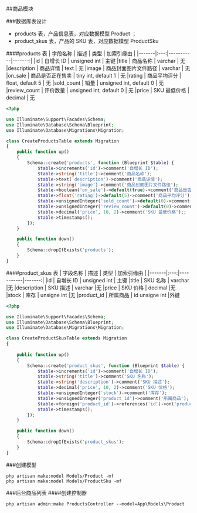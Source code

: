 ##商品模块

###数据库表设计
+ products 表，产品信息表，对应数据模型 Product ；
+ product_skus 表，产品的 SKU 表，对应数据模型 ProductSku

####products 表
| 字段名称  | 描述 | 类型    | 加索引缘由  |
|-------|:---:|-----------|-------:|
|id	            | 自增长 ID	            | unsigned int	            | 主键
|title	        | 商品名称	            | varchar	                | 无
|description	| 商品详情	            | text	                    | 无
|image	        | 商品封面图片文件路径	| varchar	                | 无
|on_sale	    | 商品是否正在售卖	    | tiny int, default 1	    | 无
|rating	        | 商品平均评分	        | float, default 5	        | 无
|sold_count	    | 销量	                | unsigned int, default 0	| 无
|review_count	| 评价数量	            | unsigned int, default 0	| 无
|price	        | SKU 最低价格	        | decimal	                | 无

~~~php
<?php

use Illuminate\Support\Facades\Schema;
use Illuminate\Database\Schema\Blueprint;
use Illuminate\Database\Migrations\Migration;

class CreateProductsTable extends Migration
{
    public function up()
    {
        Schema::create('products', function (Blueprint $table) {
            $table->increments('id')->comment('自增长 ID');
            $table->string('title')->comment('商品名称');
            $table->text('description')->comment('商品详情');
            $table->string('image')->comment('商品封面图片文件路径');
            $table->boolean('on_sale')->default(true)->comment('商品是否正在售卖');
            $table->float('rating')->default(5)->comment('商品平均评分');
            $table->unsignedInteger('sold_count')->default(0)->comment('销量');
            $table->unsignedInteger('review_count')->default(0)->comment('评价数量');
            $table->decimal('price', 10, 2)->comment('SKU 最低价格');;
            $table->timestamps();
        });
    }

    public function down()
    {
        Schema::dropIfExists('products');
    }
}

~~~
####product_skus 表
| 字段名称  | 描述 | 类型    | 加索引缘由  |
|-------|:---:|-----------|-------:|
|id	            | 自增长 ID	| unsigned int	| 主键
|title	        | SKU 名称	| varchar	        |无
|description	| SKU 描述	| varchar	        |无
|price	        | SKU 价格	| decimal	        |无
|stock	        | 库存	    | unsigne int	    |无
|product_id	    | 所属商品    | id	unsigne int	|外键


~~~php
<?php

use Illuminate\Support\Facades\Schema;
use Illuminate\Database\Schema\Blueprint;
use Illuminate\Database\Migrations\Migration;

class CreateProductSkusTable extends Migration
{
   
    public function up()
    {
        Schema::create('product_skus', function (Blueprint $table) {
            $table->increments('id')->comment('自增长 ID');
            $table->string('title')->comment('SKU 名称');
            $table->string('description')->comment('SKU 描述');
            $table->decimal('price', 10, 2)->comment('SKU 价格');
            $table->unsignedInteger('stock')->comment('库存');
            $table->unsignedInteger('product_id')->comment('所属商品');
            $table->foreign('product_id')->references('id')->on('products')->onDelete('cascade');
            $table->timestamps();
        });
    }

    public function down()
    {
        Schema::dropIfExists('product_skus');
    }
}

~~~
###创建模型
~~~
php artisan make:model Models/Product -mf
php artisan make:model Models/ProductSku -mf
~~~

###后台商品列表
####创建控制器
~~~
php artisan admin:make ProductsController --model=App\Models\Product
~~~